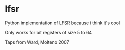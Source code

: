 # lfsr
Python implementation of LFSR because i think it's cool

Only works for bit registers of size 5 to 64

Taps from Ward, Molteno 2007